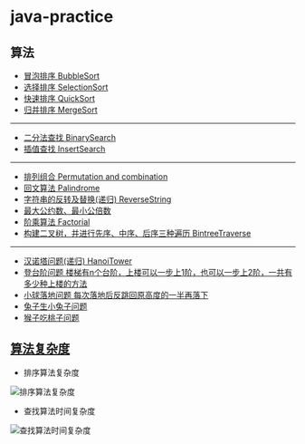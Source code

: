 # java-practice
## 算法
* [冒泡排序 BubbleSort](/java/practice/algorithm/BubbleSort.java)
* [选择排序 SelectionSort](/java/practice/algorithm/SelectionSort.java)
* [快速排序 QuickSort](/java/practice/algorithm/QuickSort.java)
* [归并排序 MergeSort](/java/practice/algorithm/MergeSort.java)
---
* [二分法查找 BinarySearch](/java/practice/algorithm/BinarySearch.java)
* [插值查找 InsertSearch](/java/practice/algorithm/InsertSearch.java)
---
* [排列组合 Permutation and combination](/java/practice/algorithm/PermutationAndCombination.java)
* [回文算法 Palindrome](/java/practice/algorithm/Palindrome.java)
* [字符串的反转及替换(递归) ReverseString](/java/practice/algorithm/ReverseString.java)
* [最大公约数、最小公倍数](/java/practice/algorithm/GreatestCommonDivisor.java)
* [阶乘算法 Factorial](/java/practice/algorithm/Factorial.java)
* [构建二叉树，并进行先序、中序、后序三种遍历 BintreeTraverse](/java/practice/algorithm/BintreeTraverse.java)
---
* [汉诺塔问题(递归) HanoiTower](/java/practice/algorithm/HanoiTower.java)
* [登台阶问题 楼梯有n个台阶，上楼可以一步上1阶，也可以一步上2阶，一共有多少种上楼的方法](/java/practice/algorithm/Stairs.java)
* [小球落地问题 每次落地后反跳回原高度的一半再落下](/java/practice/algorithm/TanQiuLuoDi.java)
* [兔子生小兔子问题](/java/practice/algorithm/Rabbits.java)
* [猴子吃桃子问题](/java/practice/algorithm/MonkeyEatPeach.java)

## [算法复杂度](/算法复杂度说明.md)
* 排序算法复杂度
<img src="https://i.ibb.co/SVWJCPy/image.png" alt="排序算法复杂度" border="0">
  
* 查找算法时间复杂度
<img src="https://i.ibb.co/k5TPCnq/image.png" alt="查找算法时间复杂度" border="0">
